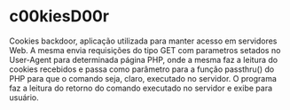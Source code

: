 # c00kiesD00r
Cookies backdoor, aplicação utilizada para manter acesso em servidores Web.
A mesma envia requisições do tipo GET com parametros setados no User-Agent para determinada página PHP, onde a mesma faz a leitura do cookies recebidos e passa como parâmetro para a função passthru() do PHP para que o comando seja, claro, executado no servidor. O programa faz a leitura do retorno do comando executado no servidor e exibe para usuário.
